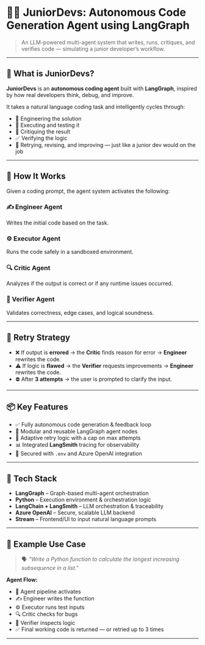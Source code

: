 # 👩‍💻 JuniorDevs: Autonomous Code Generation Agent using LangGraph

> An LLM-powered multi-agent system that writes, runs, critiques, and verifies code — simulating a junior developer’s workflow.

---

## 🚀 What is JuniorDevs?

**JuniorDevs** is an **autonomous coding agent** built with **LangGraph**, inspired by how real developers think, debug, and improve.

It takes a natural language coding task and intelligently cycles through:

- 🔧 Engineering the solution
- 🧪 Executing and testing it
- 🧐 Critiquing the result
- ✅ Verifying the logic
- 🔁 Retrying, revising, and improving — just like a junior dev would on the job

---

## 🧠 How It Works

Given a coding prompt, the agent system activates the following:

### ✍️ Engineer Agent

Writes the initial code based on the task.

### ⚙️ Executor Agent

Runs the code safely in a sandboxed environment.

### 🔍 Critic Agent

Analyzes if the output is correct or if any runtime issues occurred.

### 🧠 Verifier Agent

Validates correctness, edge cases, and logical soundness.

---

## 🔁 Retry Strategy

- ❌ If output is **errored** → the **Critic** finds reason for error -> **Engineer** rewrites the code.
- ⚠️ If logic is **flawed** → the **Verifier** requests improvements -> **Engineer** rewrites the code.
- ⛔ After **3 attempts** → the user is prompted to clarify the input.

---

## 📦 Key Features

- ✅ Fully autonomous code generation & feedback loop
- 🧩 Modular and reusable LangGraph agent nodes
- 🔁 Adaptive retry logic with a cap on max attempts
- 📊 Integrated **LangSmith** tracing for observability
- 🔐 Secured with `.env` and Azure OpenAI integration

---

## 🧱 Tech Stack

- **LangGraph** – Graph-based multi-agent orchestration
- **Python** – Execution environment & orchestration logic
- **LangChain + LangSmith** – LLM orchestration & traceability
- **Azure OpenAI** – Secure, scalable LLM backend
- **Stream** – Frontend/UI to input natural language prompts

---

## 🧪 Example Use Case

> 🗣️ _"Write a Python function to calculate the longest increasing subsequence in a list."_

**Agent Flow:**

- 🔄 Agent pipeline activates
- ✍️ Engineer writes the function
- ⚙️ Executor runs test inputs
- 🔍 Critic checks for bugs
- 🧠 Verifier inspects logic
- ✅ Final working code is returned — or retried up to 3 times

---
